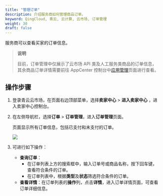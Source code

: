 ```yaml
---
title: "管理订单"
description: 介绍服务商如何管理商品订单。
keyword: QingCloud, 青云, 云计算, 云市场, 订单管理 
weight: 30
draft: false
---
```


服务商可以查看买家的订单信息。

> **说明**
>
> 目前，订单管理中仅展示了云市场 API 类及人工服务类商品的订单信息，其余商品订单详情需要前往 AppCenter 控制台中[应用管理](https://console.qingcloud.com/app_mgmt)页面进行查看。

## 操作步骤

1. 登录青云云市场，在页面右边顶部菜单，选择**卖家中心** > **进入卖家中心** ，进入卖家中心控制台。

2. 在左侧导航栏，选择**订单** > **订单管理**，进入**订单管理**页面。

   页面显示所有订单信息，包括已支付和未支付的订单。

   ![](../../_images/provider_order_list.png)

3. 可进行如下操作：

   - **查询订单**：
     - 在订单列表上方的搜索框中，输入订单号或商品名称，按下回车键，查看符合条件的订单。
     - 在订单列表中，根据**类型**及**状态**筛选符合条件的订单。
   - **查看详情**：在订单列表的**操作**列，点击**详情**，进入订单详情页面，可查看订单详细信息。

   
